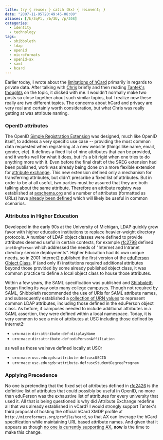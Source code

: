 ```yaml
---
title: try { reuse; } catch (Ex) { reinvent; }
date: "2007-11-05T20:49:45-08:00"
aliases: [/b/3qP1, /b/3U, /p/208]
categories:
  - identity
  - technology
tags:
  - shibboleth
  - ldap
  - openid
  - microformats
  - openid-ax
  - saml
  - hcard
---
```


Earlier today, I wrote about the [limitations of hCard][] primarily in regards to private data. After talking with
[Chris][] briefly and then reading [Tantek's thoughts][] on the topic, it clicked with me. I wouldn't normally make two
posts so close together about such similar topics, but I realize now these really are two different topics. The
concerns about hCard and privacy are very real and certainly worth consideration, but what Chris was really getting at
was attribute naming.

[limitations of hCard]: /2007/11/hcard-is-not-a-provisioning-engine-for-private-data
[Chris]: http://factoryjoe.com/blog/2007/11/01/hcard-for-openid-simple-registration-and-attribute-exchange/
[Tantek's thoughts]: http://tantek.com/log/2007/11.html#d02t2318

### OpenID attributes

The OpenID [Simple Registration Extension][sreg] was designed, much like OpenID itself, to address a very specific use
case -- providing the most common data requested when registering at a new website (things like name, email, gender,
etc). It defines a fixed list of nine attributes that can be provided, and it works well for what it does, but it's a
bit rigid when one tries to do anything more with it. Even before the final draft of the SREG extension had been
published, work was already being done on a more flexible extension for [attribute exchange][]. This new extension
defined only a mechanism for transferring attributes, but didn't prescribe a fixed list of attributes. But in order to
be at all useful, two parties must be assured that they are both talking about the same attribute. Therefore an
attribute registry was established at [axschema.org][] and a number of attributes (formatted as URLs) have [already been
defined][] which will likely be useful in common scenarios.

[sreg]: http://openid.net/specs/openid-simple-registration-extension-1_0.html
[attribute exchange]: http://openid.net/specs/openid-attribute-exchange-1_0-07.html
[axschema.org]: https://web.archive.org/web/20071105/http://www.axschema.org/
[already been defined]: https://web.archive.org/web/20071105/http://www.axschema.org/types/

### Attributes in Higher Education

Developed in the early 90s at the University of Michigan, LDAP quickly grew favor with higher education institutions to
replace heavier-weight directory protocols. A number of LDAP object classes were defined to provide attributes deemed
useful in certain contexts, for example [rfc2798][] defined `inetOrgPerson` which addressed the needs of "Internet and
Intranet directory service deployments". Higher Education had its own unique needs, so in 2001 Internet2 published the
first version of the [eduPerson Object Class][]. If (and only if) institutions required additional attributes beyond
those provided by some already published object class, it was common practice to define a local object class to house
those attributes.

Within a few years, the SAML specification was published and [Shibboleth][] began finding its way onto many college
campuses. Though not required by SAML, Shibboleth recommended the use of URIs for SAML attribute names, and
subsequently established a [collection of URN values][] to represent common LDAP attributes, including those defined in
the eduPerson object class. As before, if campuses needed to include additional attributes in a SAML assertion, they
were defined within a local namespace. Today, it is very common to see a mix of attributes at USC including those
defined by Internet2:

- `urn:mace:dir:attribute-def:displayName`
- `urn:mace:dir:attribute-def:eduPersonAffiliation`

as well as those we have defined locally at USC:

- `urn:mace:usc.edu:gds:attribute-def:uscUSCID`
- `urn:mace:usc.edu:gds:attribute-def:uscStudentDegreeProgram`

[eduperson Object Class]: http://www.educause.edu/eduperson/
[rfc2798]: http://tools.ietf.org/html/rfc2798
[Shibboleth]: http://shibboleth.internet2.edu/
[collection of URN values]: http://www.google.com/search?q=cache:http://middleware.internet2.edu/dir/docs/internet2-mace-dir-saml-attributes-200604.pdf

### Applying Precedence

No one is pretending that the fixed set of attributes defined in [rfc2426][] is the definitive list of attributes that
could possibly be useful in OpenID, no more than eduPerson was the exhaustive list of attributes for every university
that used it. All that is being questioned is why did Attribute Exchange redefine all that was already established in
vCard? I would strongly support Tantek's third proposal of hosting the official hCard XMDP profile at
`http://microformats.org/profile/hcard`, so that AX can leverage the hCard specification while maintaining URL based
attribute names. And given that it appears as though [no one is currently supporting AX][openid-support], **now** is
the time to make this change.

[rfc2426]: http://tools.ietf.org/html/rfc2426
[openid-support]: /openid-support (For the non-technical, the title roughly reads "First try to reuse.  Only if that doesn't work, then reinvent.")
